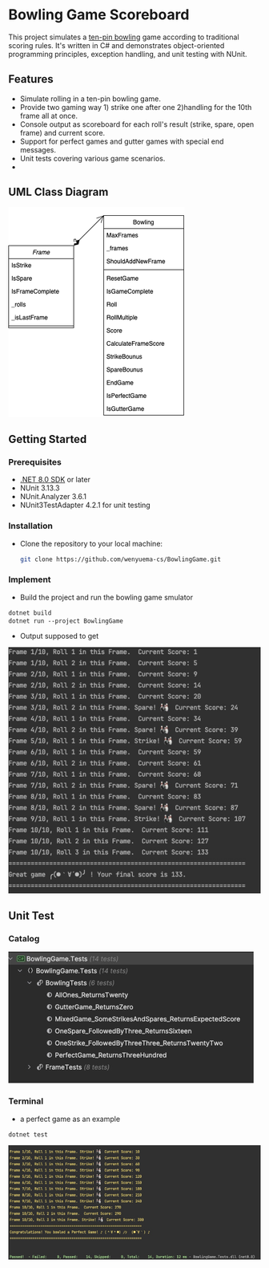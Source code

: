 # Bowling Game Scoreboard

This project simulates a [ten-pin bowling](http://www.balmoralsoftware.com/bowling/bowling.htm) game according to traditional scoring rules. It's written in C# and demonstrates object-oriented programming principles, exception handling, and unit testing with NUnit.

## Features

- Simulate rolling in a ten-pin bowling game.
- Provide two gaming way 1) strike one after one 2)handling for the 10th frame all at once.
- Console output as scoreboard for each roll's result (strike, spare, open frame) and current score.
- Support for perfect games and gutter games with special end messages.
- Unit tests covering various game scenarios.
- 
## UML Class Diagram
![](composition.png)

## Getting Started

### Prerequisites

- [.NET 8.0 SDK](https://dotnet.microsoft.com/en-us/download/dotnet/8.0) or later
- NUnit 3.13.3 
- NUnit.Analyzer 3.6.1
- NUnit3TestAdapter 4.2.1 for unit testing

### Installation

- Clone the repository to your local machine:
   ```bash
   git clone https://github.com/wenyuema-cs/BowlingGame.git
   ```

### Implement
- Build the project and run the bowling game smulator
```
dotnet build
dotnet run --project BowlingGame
```

- Output supposed to get

![](results.jpg)


## Unit Test

### Catalog

![](unittest_log.jpg)

### Terminal
- a perfect game as an example
```angular2html
dotnet test
```
![](unittest.jpg)

